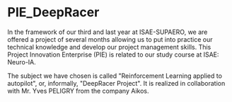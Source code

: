 # PIE_DeepRacer

In the framework of our third and last year at ISAE-SUPAERO, we are offered a project of several months allowing us to put into practice our technical knowledge and develop our project management skills. This Project Innovation Enterprise (PIE) is related to our study course at ISAE: Neuro-IA.

The subject we have chosen is called "Reinforcement Learning applied to autopilot", or, informally, "DeepRacer Project". It is realized in collaboration with Mr. Yves PELIGRY from the company Aikos. 
